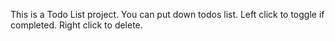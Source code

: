This is a Todo List project.
You can put down todos list.
Left click to toggle if completed.
Right click to delete.

